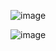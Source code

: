 ![image](https://github.com/user-attachments/assets/8d72d4c3-74b2-49f4-ba0b-7aef3d8148c5)

![image](https://github.com/user-attachments/assets/cf34b285-4585-45b6-81f1-bac54f5b920b)
